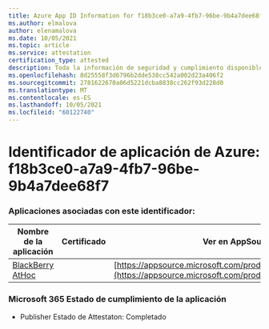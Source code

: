 ```yaml
---
title: Azure App ID Information for f18b3ce0-a7a9-4fb7-96be-9b4a7dee68f7
ms.author: elmalova
author: elenamalova
ms.date: 10/05/2021
ms.topic: article
ms.service: attestation
certification_type: attested
description: Toda la información de seguridad y cumplimiento disponible para f18b3ce0-a7a9-4fb7-96be-9b4a7dee68f7.
ms.openlocfilehash: 8d25558f3d6796b2dde538cc542a002d23a406f2
ms.sourcegitcommit: 2781622670a06d5221dcba8838cc262f93d228d0
ms.translationtype: MT
ms.contentlocale: es-ES
ms.lasthandoff: 10/05/2021
ms.locfileid: "60122740"
---
```

# <a name="azure-app-id-f18b3ce0-a7a9-4fb7-96be-9b4a7dee68f7"></a>Identificador de aplicación de Azure: f18b3ce0-a7a9-4fb7-96be-9b4a7dee68f7


### <a name="apps-associated-with-this-id"></a>Aplicaciones asociadas con este identificador:
| **Nombre de la aplicación** | **Certificado** | **Ver en AppSource** |
|--------------|---------------|-----------------------|
| [BlackBerry AtHoc](https://docs.microsoft.com/microsoft-365-app-certification/forward/WA200003065) |  | [https://appsource.microsoft.com/product/office/WA200003065](https://appsource.microsoft.com/product/office/WA200003065) |

### <a name="microsoft-365-app-compliance-status"></a>Microsoft 365 Estado de cumplimiento de la aplicación
- Publisher Estado de Attestaton: Completado
